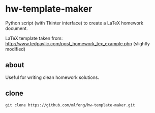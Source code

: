 hw-template-maker
==

Python script (with Tkinter interface) to create a LaTeX homework document.

LaTeX template taken from: http://www.tedpavlic.com/post_homework_tex_example.php (slightly modified)

## about

Useful for writing clean homework solutions.

## clone

	git clone https://github.com/mlfong/hw-template-maker.git
	
